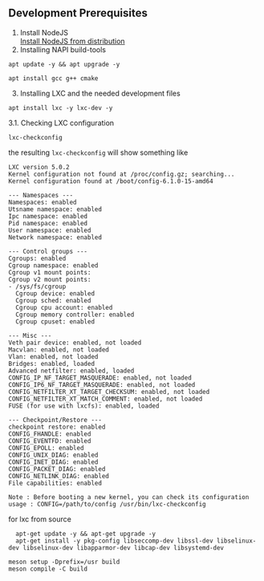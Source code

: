 ## Development Prerequisites
1. Install NodeJS </br>
[Install NodeJS from distribution](https://github.com/nodesource/distributions#installation-instructions)
2. Installing NAPI build-tools
```shell
apt update -y && apt upgrade -y
```
```shell
apt install gcc g++ cmake
```
3. Installing LXC and the needed development files
```shell
apt install lxc -y lxc-dev -y
```
3.1. Checking LXC configuration
```shell
lxc-checkconfig
```
the resulting `lxc-checkconfig` will show something like
```text
LXC version 5.0.2
Kernel configuration not found at /proc/config.gz; searching...
Kernel configuration found at /boot/config-6.1.0-15-amd64

--- Namespaces ---
Namespaces: enabled
Utsname namespace: enabled
Ipc namespace: enabled
Pid namespace: enabled
User namespace: enabled
Network namespace: enabled

--- Control groups ---
Cgroups: enabled
Cgroup namespace: enabled
Cgroup v1 mount points:
Cgroup v2 mount points:
- /sys/fs/cgroup
  Cgroup device: enabled
  Cgroup sched: enabled
  Cgroup cpu account: enabled
  Cgroup memory controller: enabled
  Cgroup cpuset: enabled

--- Misc ---
Veth pair device: enabled, not loaded
Macvlan: enabled, not loaded
Vlan: enabled, not loaded
Bridges: enabled, loaded
Advanced netfilter: enabled, loaded
CONFIG_IP_NF_TARGET_MASQUERADE: enabled, not loaded
CONFIG_IP6_NF_TARGET_MASQUERADE: enabled, not loaded
CONFIG_NETFILTER_XT_TARGET_CHECKSUM: enabled, not loaded
CONFIG_NETFILTER_XT_MATCH_COMMENT: enabled, not loaded
FUSE (for use with lxcfs): enabled, loaded

--- Checkpoint/Restore ---
checkpoint restore: enabled
CONFIG_FHANDLE: enabled
CONFIG_EVENTFD: enabled
CONFIG_EPOLL: enabled
CONFIG_UNIX_DIAG: enabled
CONFIG_INET_DIAG: enabled
CONFIG_PACKET_DIAG: enabled
CONFIG_NETLINK_DIAG: enabled
File capabilities: enabled

Note : Before booting a new kernel, you can check its configuration
usage : CONFIG=/path/to/config /usr/bin/lxc-checkconfig
```

for lxc from source
```shell
  apt-get update -y && apt-get upgrade -y
  apt-get install -y pkg-config libseccomp-dev libssl-dev libselinux-dev libselinux-dev libapparmor-dev libcap-dev libsystemd-dev
```

```shell
meson setup -Dprefix=/usr build
meson compile -C build
```